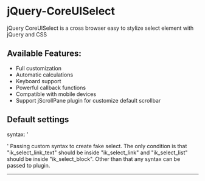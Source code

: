 jQuery-CoreUISelect
===================

jQuery CoreUISelect is a cross browser easy to stylize select element with jQuery and CSS

## Available Features:

* Full customization
* Automatic calculations
* Keyboard support
* Powerful callback functions
* Compatible with mobile devices
* Support jScrollPane plugin for customize default scrollbar

## Default settings

  syntax: '<div class="ik_select_link"><span class="ik_select_link_text"></span></div><div class="ik_select_block"><div class="ik_select_list"></div></div>'
Passing custom syntax to create fake select.
The only condition is that "ik_select_link_text" should be inside "ik_select_link" and "ik_select_list" should be inside "ik_select_block".
Other than that any syntax can be passed to plugin.

--- 
